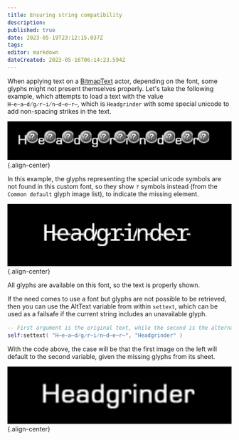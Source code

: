 ```yaml
---
title: Ensuring string compatibility
description: 
published: true
date: 2023-05-19T23:12:15.037Z
tags: 
editor: markdown
dateCreated: 2023-05-16T06:14:23.594Z
---
```


When applying text on a [BitmapText](/en/dev/actors/actortypes/bitmaptext/_index) actor, depending on the font, some glyphs might not present themselves properly. Let's take the following example, which attempts to load a text with the value `H̶e̵a̶d̸g̷r̴i̸n̶d̴e̴r̶`, which is `Headgrinder` with some special unicode to add non-spacing strikes in the text.

![textbrokenglyph.png](/resources/actors/bitmaptext/textbrokenglyph.png){.align-center}

In this example, the glyphs representing the special unicode symbols are not found in this custom font, so they show `?` symbols instead (from the `Common default` glyph image list), to indicate the missing element.

![textproperglyph.png](/resources/actors/bitmaptext/textproperglyph.png){.align-center}

All glyphs are available on this font, so the text is properly shown.

If the need comes to use a font but glyphs are not possible to be retrieved, then you can use the AltText variable from within `settext`, which can be used as a failsafe if the current string includes an unavailable glyph.

```lua
-- First argument is the original text, while the second is the alternative variant for compatibility.
self:settext( "H̶e̵a̶d̸g̷r̴i̸n̶d̴e̴r̶", "Headgrinder" )
```

With the code above, the case will be that the first image on the left will default to the second variable, given the missing glyphs from its sheet.

![textalttext.png](/resources/actors/bitmaptext/textalttext.png){.align-center}